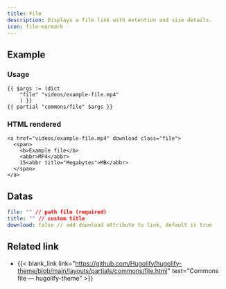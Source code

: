 ```yaml
---
title: File
description: Displays a file link with extention and size details.
icon: file-earmark
---
```

## Example

### Usage

```go-html-template
{{ $args := (dict
    "file" "videos/example-file.mp4"
    ) }}
{{ partial "commons/file" $args }}
```

### HTML rendered

```go-html-template
<a href="videos/example-file.mp4" download class="file">
  <span>
    <b>Example file</b>
    <abbr>MP4</abbr>
    15<abbr title="Megabytes">MB</abbr>
  </span>
</a>
```

## Datas

```yml
file: "" // path file (required)
title: "" // custom title 
download: false // add download attribute to link, default is true
```

## Related link

- {{< blank_link link="https://github.com/Hugolify/hugolify-theme/blob/main/layouts/partials/commons/file.html" text="Commons file — hugolify-theme" >}}
